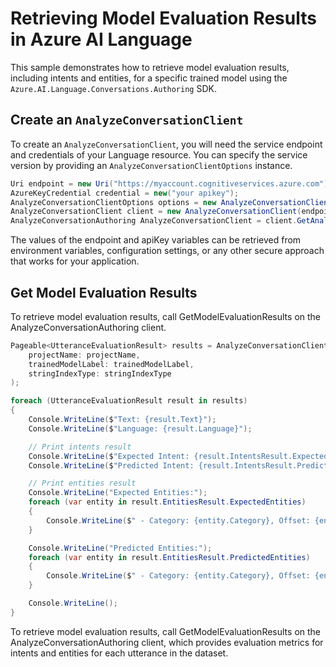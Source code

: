 # Retrieving Model Evaluation Results in Azure AI Language

This sample demonstrates how to retrieve model evaluation results, including intents and entities, for a specific trained model using the `Azure.AI.Language.Conversations.Authoring` SDK.

## Create an `AnalyzeConversationClient`

To create an `AnalyzeConversationClient`, you will need the service endpoint and credentials of your Language resource. You can specify the service version by providing an `AnalyzeConversationClientOptions` instance.

```C# Snippet:CreateAnalyzeConversationClientForSpecificApiVersion
Uri endpoint = new Uri("https://myaccount.cognitiveservices.azure.com");
AzureKeyCredential credential = new("your apikey");
AnalyzeConversationClientOptions options = new AnalyzeConversationClientOptions(AnalyzeConversationClientOptions.ServiceVersion.V2024_11_15_Preview);
AnalyzeConversationClient client = new AnalyzeConversationClient(endpoint, credential, options);
AnalyzeConversationAuthoring AnalyzeConversationClient = client.GetAnalyzeConversationAnalyzeConversationClient();
```

The values of the endpoint and apiKey variables can be retrieved from environment variables, configuration settings, or any other secure approach that works for your application.

## Get Model Evaluation Results

To retrieve model evaluation results, call GetModelEvaluationResults on the AnalyzeConversationAuthoring client.

```C# Snippet:Sample9_ConversationsAuthoring_GetModelEvaluationResults
Pageable<UtteranceEvaluationResult> results = AnalyzeConversationClient.GetModelEvaluationResults(
    projectName: projectName,
    trainedModelLabel: trainedModelLabel,
    stringIndexType: stringIndexType
);

foreach (UtteranceEvaluationResult result in results)
{
    Console.WriteLine($"Text: {result.Text}");
    Console.WriteLine($"Language: {result.Language}");

    // Print intents result
    Console.WriteLine($"Expected Intent: {result.IntentsResult.ExpectedIntent}");
    Console.WriteLine($"Predicted Intent: {result.IntentsResult.PredictedIntent}");

    // Print entities result
    Console.WriteLine("Expected Entities:");
    foreach (var entity in result.EntitiesResult.ExpectedEntities)
    {
        Console.WriteLine($" - Category: {entity.Category}, Offset: {entity.Offset}, Length: {entity.Length}");
    }

    Console.WriteLine("Predicted Entities:");
    foreach (var entity in result.EntitiesResult.PredictedEntities)
    {
        Console.WriteLine($" - Category: {entity.Category}, Offset: {entity.Offset}, Length: {entity.Length}");
    }

    Console.WriteLine();
}
```

To retrieve model evaluation results, call GetModelEvaluationResults on the AnalyzeConversationAuthoring client, which provides evaluation metrics for intents and entities for each utterance in the dataset.
